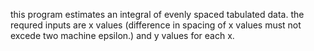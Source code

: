 this program estimates an integral of evenly spaced tabulated data. the requred inputs are x values (difference in 
spacing of x values must not excede two machine epsilon.) and y values for each x. 
